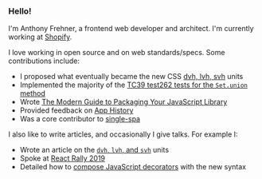 ### Hello!

I'm Anthony Frehner, a frontend web developer and architect. I'm currently working at [Shopify](https://www.shopify.com/).

I love working in open source and on web standards/specs. Some contributions include:
- I proposed what eventually became the new CSS [dvh, lvh, svh](https://github.com/w3c/csswg-drafts/issues/4329) units
- Implemented the majority of the [TC39 test262 tests for the `Set.union` method](https://github.com/tc39/test262/pull/3816)
- Wrote [The Modern Guide to Packaging Your JavaScript Library](https://github.com/frehner/modern-guide-to-packaging-js-library)
- Provided feedback on [App History](https://github.com/WICG/app-history)
- Was a core contributor to [single-spa](https://single-spa.js.org)

I also like to write articles, and occasionally I give talks. For example I:
- Wrote an article on the [`dvh`, `lvh`, and `svh`](https://dev.to/frehner/css-vh-dvh-lvh-svh-and-vw-units-27k4) units
- Spoke at [React Rally 2019](https://youtu.be/RgqSlRbbvwA)
- Detailed how to [compose JavaScript decorators](https://dev.to/frehner/composing-javascript-decorators-2o38) with the new syntax
